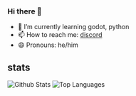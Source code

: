 ### Hi there 👋



<!-- - 🔭 I’m currently working on  [first pony shooter](https://github.com/bronygamedev/firstponyshooter) -->
<!--- 👯 I’m looking to collaborate on pony games
 - 🤔 I’m looking for help with [first pony shooter](https://github.com/bronygamedev/firstponyshooter) -->
 - 🌱 I’m currently learning godot, python
- 📫 How to reach me: [discord](https://discord.gg/78RVfevpuU)
- 😄 Pronouns: he/him

## stats
  ![Github Stats](https://github-readme-stats.vercel.app/api?username=bronygamedev&count_private=true&show_icons=true&include_all_commits=true&hide_border=true&count_private=true&theme=gotham&rank_icon=percentile&show=reviews,discussions_started,discussions_answered)
  ![Top Languages](https://github-readme-stats.vercel.app/api/top-langs/?username=bronygamedev&show_icons=true&include_all_commits=true&hide_border=true&count_private=true&theme=gotham&langs_count=10&layout=compact)
